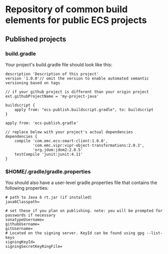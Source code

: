 Repository of common build elements for public ECS projects
===

Published projects
---

### build.gradle

Your project's build.gradle file should look like this:

    description 'Description of this project'
    version '1.0.0'// omit the version to enable automated semantic versioning based on tags
    
    // if your github project is different than your origin project
    ext.githubProjectName = 'my-project-java'
    
    buildscript {
        apply from: "ecs-publish.buildscript.gradle", to: buildscript
    }
    
    apply from: 'ecs-publish.gradle'
    
    // replace below with your project's actual dependencies
    dependencies {
        compile 'com.emc.ecs:smart-client:1.0.0',
                'com.emc.vipr:vipr-object-transformations:2.0.3',
                'org.jdom:jdom2:2.0.5'
        testCompile 'junit:junit:4.11'
    }

### $HOME/.gradle/gradle.properties

You should also have a user-level gradle.properties file that contains the following properties:

    # path to Java 6 rt.jar (if installed)
    java6Classpath=
    
    # set these if you plan on publishing. note: you will be prompted for passwords if necessary
    sonatypeUsername=
    githubUsername=
    gitUsername=
    # Located on the signing server. KeyId can be found using gpg --list-keys
    signingKeyId=
    signingSecretKeyRingFile=

